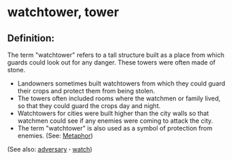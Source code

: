 # watchtower, tower #

## Definition: ##

The term "watchtower" refers to a tall structure built as a place from which guards could look out for any danger. These towers were often made of stone.

* Landowners sometimes built watchtowers from which they could guard their crops and protect them from being stolen.
* The towers often included rooms where the watchmen or family lived, so that they could guard the crops day and night.
* Watchtowers for cities were built higher than the city walls so that watchmen could see if any enemies were coming to attack the city.
* The term "watchtower" is also used as a symbol of protection from enemies. (See: [Metaphor](https://git.door43.org/Door43/en-ta-translate-vol1/src/master/content/figs_metaphor.md))

(See also: [adversary](../other/adversary.md) **·** [watch](../other/watch.md))


